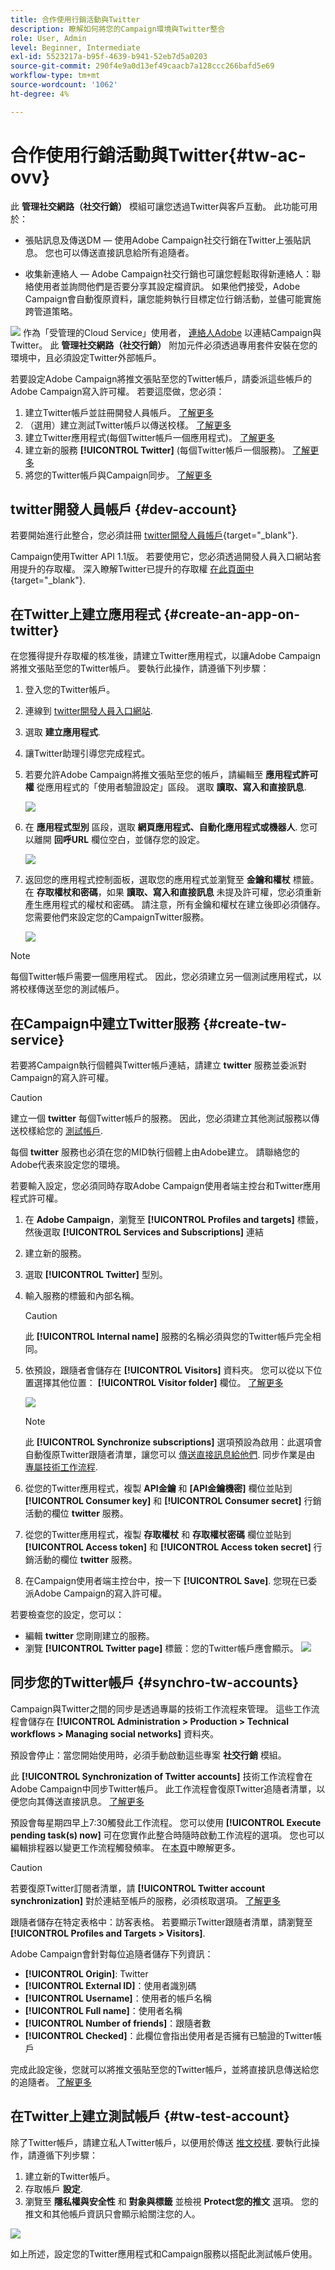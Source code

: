 ```yaml
---
title: 合作使用行銷活動與Twitter
description: 瞭解如何將您的Campaign環境與Twitter整合
role: User, Admin
level: Beginner, Intermediate
exl-id: 5523217a-b95f-4639-b941-52eb7d5a0203
source-git-commit: 290f4e9a0d13ef49caacb7a128ccc266bafd5e69
workflow-type: tm+mt
source-wordcount: '1062'
ht-degree: 4%

---
```


# 合作使用行銷活動與Twitter{#tw-ac-ovv}

此 **管理社交網路（社交行銷）** 模組可讓您透過Twitter與客戶互動。 此功能可用於：

* 張貼訊息及傳送DM — 使用Adobe Campaign社交行銷在Twitter上張貼訊息。 您也可以傳送直接訊息給所有追隨者。

* 收集新連絡人 — Adobe Campaign社交行銷也可讓您輕鬆取得新連絡人：聯絡使用者並詢問他們是否要分享其設定檔資訊。 如果他們接受，Adobe Campaign會自動復原資料，讓您能夠執行目標定位行銷活動，並儘可能實施跨管道策略。

![](../assets/do-not-localize/speech.png) 作為「受管理的Cloud Service」使用者， [連絡人Adobe](../start/campaign-faq.md#support) 以連結Campaign與Twitter。 此  **管理社交網路（社交行銷）** 附加元件必須透過專用套件安裝在您的環境中，且必須設定Twitter外部帳戶。


若要設定Adobe Campaign將推文張貼至您的Twitter帳戶，請委派這些帳戶的Adobe Campaign寫入許可權。 若要這麼做，您必須：

1. 建立Twitter帳戶並註冊開發人員帳戶。 [了解更多](#dev-account)
1. （選用）建立測試Twitter帳戶以傳送校樣。 [了解更多](#tw-test-account)
1. 建立Twitter應用程式(每個Twitter帳戶一個應用程式)。 [了解更多](#create-an-app-on-twitter)
1. 建立新的服務 **[!UICONTROL Twitter]** (每個Twitter帳戶一個服務)。 [了解更多](#create-tw-service)
1. 將您的Twitter帳戶與Campaign同步。 [了解更多](#synchro-tw-accounts)

## twitter開發人員帳戶 {#dev-account}

若要開始進行此整合，您必須註冊 [twitter開發人員帳戶](https://developer.twitter.com){target="_blank"}.

Campaign使用Twitter API 1.1版。 若要使用它，您必須透過開發人員入口網站套用提升的存取權。 深入瞭解Twitter已提升的存取權 [在此頁面中](https://developer.twitter.com/en/portal/products/elevated){target="_blank"}.

## 在Twitter上建立應用程式 {#create-an-app-on-twitter}

在您獲得提升存取權的核准後，請建立Twitter應用程式，以讓Adobe Campaign將推文張貼至您的Twitter帳戶。 要執行此操作，請遵循下列步驟：

1. 登入您的Twitter帳戶。
1. 連線到 [twitter開發人員入口網站](https://developer.twitter.com/en/apps).
1. 選取 **建立應用程式**.
1. 讓Twitter助理引導您完成程式。
1. 若要允許Adobe Campaign將推文張貼至您的帳戶，請編輯至 **應用程式許可權** 從應用程式的「使用者驗證設定」區段。 選取 **讀取、寫入和直接訊息**.

   ![](assets/tw-permissions.png)

1. 在 **應用程式型別** 區段，選取 **網頁應用程式、自動化應用程式或機器人**. 您可以離開 **回呼URL** 欄位空白，並儲存您的設定。

   ![](assets/tw-app-type.png)

1. 返回您的應用程式控制面板，選取您的應用程式並瀏覽至 **金鑰和權杖** 標籤。 在 **存取權杖和密碼**，如果 **讀取、寫入和直接訊息** 未提及許可權，您必須重新產生應用程式的權杖和密碼。 請注意，所有金鑰和權杖在建立後即必須儲存。 您需要他們來設定您的CampaignTwitter服務。

   ![](assets/tw-permissions-check.png)


>[!NOTE]
>
>每個Twitter帳戶需要一個應用程式。 因此，您必須建立另一個測試應用程式，以將校樣傳送至您的測試帳戶。
>

## 在Campaign中建立Twitter服務 {#create-tw-service}

若要將Campaign執行個體與Twitter帳戶連結，請建立 **twitter** 服務並委派對Campaign的寫入許可權。

>[!CAUTION]
>
>建立一個 **twitter** 每個Twitter帳戶的服務。 因此，您必須建立其他測試服務以傳送校樣給您的 [測試帳戶](#tw-test-account).
>
>每個 **twitter** 服務也必須在您的MID執行個體上由Adobe建立。 請聯絡您的Adobe代表來設定您的環境。
>

若要輸入設定，您必須同時存取Adobe Campaign使用者端主控台和Twitter應用程式許可權。

1. 在 **Adobe Campaign**，瀏覽至 **[!UICONTROL Profiles and targets]** 標籤，然後選取 **[!UICONTROL Services and Subscriptions]** 連結
1. 建立新的服務。
1. 選取 **[!UICONTROL Twitter]** 型別。
1. 輸入服務的標籤和內部名稱。

   >[!CAUTION]
   >
   >此 **[!UICONTROL Internal name]** 服務的名稱必須與您的Twitter帳戶完全相同。
   >

1. 依預設，跟隨者會儲存在 **[!UICONTROL Visitors]** 資料夾。 您可以從以下位置選擇其他位置： **[!UICONTROL Visitor folder]** 欄位。 [了解更多](../send/twitter.md#direct-tw-messages)

   ![](assets/tw-service-in-ac.png)

   >[!NOTE]
   >
   >此 **[!UICONTROL Synchronize subscriptions]** 選項預設為啟用：此選項會自動復原Twitter跟隨者清單，讓您可以 [傳送直接訊息給他們](../send/twitter.md#direct-tw-messages). 同步作業是由 [專屬技術工作流程](#synchro-tw-accounts).

1. 從您的Twitter應用程式，複製 **API金鑰** 和 **[API金鑰機密]** 欄位並貼到 **[!UICONTROL Consumer key]** 和 **[!UICONTROL Consumer secret]** 行銷活動的欄位 **twitter** 服務。

1. 從您的Twitter應用程式，複製 **存取權杖** 和 **存取權杖密碼** 欄位並貼到 **[!UICONTROL Access token]** 和 **[!UICONTROL Access token secret]** 行銷活動的欄位 **twitter** 服務。

1. 在Campaign使用者端主控台中，按一下 **[!UICONTROL Save]**. 您現在已委派Adobe Campaign的寫入許可權。

若要檢查您的設定，您可以：

* 編輯 **twitter** 您剛剛建立的服務。
* 瀏覽 **[!UICONTROL Twitter page]** 標籤：您的Twitter帳戶應會顯示。
  ![](assets/tw-page.png)


## 同步您的Twitter帳戶 {#synchro-tw-accounts}

Campaign與Twitter之間的同步是透過專屬的技術工作流程來管理。 這些工作流程會儲存在 **[!UICONTROL Administration > Production > Technical workflows > Managing social networks]** 資料夾。

預設會停止：當您開始使用時，必須手動啟動這些專案 **社交行銷** 模組。

此 **[!UICONTROL Synchronization of Twitter accounts]** 技術工作流程會在Adobe Campaign中同步Twitter帳戶。 此工作流程會復原Twitter追隨者清單，以便您向其傳送直接訊息。 [了解更多](../send/twitter.md#direct-tw-messages)

預設會每星期四早上7:30觸發此工作流程。 您可以使用 **[!UICONTROL Execute pending task(s) now]** 可在您實作此整合時隨時啟動工作流程的選項。  您也可以編輯排程器以變更工作流程觸發頻率。 在[本頁](../../automation/workflow/scheduler.md)中瞭解更多。

>[!CAUTION]
>
>若要復原Twitter訂閱者清單，請 **[!UICONTROL Twitter account synchronization]** 對於連結至帳戶的服務，必須核取選項。 [了解更多](#create-tw-service)

跟隨者儲存在特定表格中：訪客表格。 若要顯示Twitter跟隨者清單，請瀏覽至 **[!UICONTROL Profiles and Targets > Visitors]**.

Adobe Campaign會針對每位追隨者儲存下列資訊：

* **[!UICONTROL Origin]**: Twitter
* **[!UICONTROL External ID]**：使用者識別碼
* **[!UICONTROL Username]**：使用者的帳戶名稱
* **[!UICONTROL Full name]**：使用者名稱
* **[!UICONTROL Number of friends]**：跟隨者數
* **[!UICONTROL Checked]**：此欄位會指出使用者是否擁有已驗證的Twitter帳戶

完成此設定後，您就可以將推文張貼至您的Twitter帳戶，並將直接訊息傳送給您的追隨者。 [了解更多](../send/twitter.md)

## 在Twitter上建立測試帳戶 {#tw-test-account}

除了Twitter帳戶，請建立私人Twitter帳戶，以便用於傳送 [推文校樣](../send/twitter.md#send-tw-proofs). 要執行此操作，請遵循下列步驟：

1. 建立新的Twitter帳戶。
1. 存取帳戶  **設定**.
1. 瀏覽至 **隱私權與安全性** 和 **對象與標籤** 並檢視 **Protect您的推文** 選項。 您的推文和其他帳戶資訊只會顯示給關注您的人。

![](assets/social_tw_test_page.png)

如上所述，設定您的Twitter應用程式和Campaign服務以搭配此測試帳戶使用。
